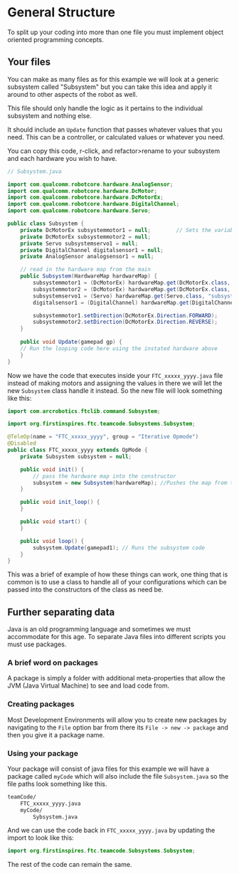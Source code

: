 <!-- If you are seeing this it probably isn't the best way to read this document you can check it out @ https://github.com/FTC14133/FTC14133-2021-2022/tree/master/TeamCode/src/main/java/org/firstinspires/ftc/teamcode/ObjectOrientedQuickInstructions.md -->

# General Structure

To split up your coding into more than one file you must implement object oriented programming concepts.

## Your files

You can make as many files as for this example we will look at a generic subsystem called "Subsystem" but you can take this idea and apply it around to other aspects of the robot as well.

This file should only handle the logic as it pertains to the individual subsystem and nothing else.

It should include an `Update` function that passes whatever values that you need. This can be a controller, or calculated values or whatever you need.

You can copy this code, r-click, and refactor>rename to your subsystem and each hardware you wish to have.

```java
// Subsystem.java

import com.qualcomm.robotcore.hardware.AnalogSensor;
import com.qualcomm.robotcore.hardware.DcMotor;
import com.qualcomm.robotcore.hardware.DcMotorEx;
import com.qualcomm.robotcore.hardware.DigitalChannel;
import com.qualcomm.robotcore.hardware.Servo;

public class Subsystem {
    private DcMotorEx subsystemmotor1 = null;        // Sets the variables of the motors and other hardware
    private DcMotorEx subsystemmotor2 = null;
    private Servo subsystemservo1 = null;
    private DigitalChannel digitalsensor1 = null;
    private AnalogSensor analogsensor1 = null;

    // read in the hardware map from the main
    public Subsystem(HardwareMap hardwareMap) {
        subsystemmotor1 = (DcMotorEx) hardwareMap.get(DcMotorEx.class, "subsystemmotor1"); //sets the names of the motors on the hardware map
        subsystemmotor2 = (DcMotorEx) hardwareMap.get(DcMotorEx.class, "subsystemmotor2");
        subsystemservo1 = (Servo) hardwareMap.get(Servo.class, "subsystemservo1");  //Use this for servos     
        digitalsensor1 = (DigitalChannel) hardwareMap.get(DigitalChannel.class, "digitalsensor1"); //Use this for digital sensors

        subsystemmotor1.setDirection(DcMotorEx.Direction.FORWARD);
        subsystemmotor2.setDirection(DcMotorEx.Direction.REVERSE);
    }
    
    public void Update(gamepad gp) {
    // Run the looping code here using the instated hardware above    
    }
}
```

Now we have the code that executes inside your `FTC_xxxxx_yyyy.java` file instead of making motors and assigning the values in there we will let the new `Subsystem` class handle it instead. So the new file will look something like this:

```java
import com.arcrobotics.ftclib.command.Subsystem;

import org.firstinspires.ftc.teamcode.Subsystems.Subsystem;

@TeleOp(name = "FTC_xxxxx_yyyy", group = "Iterative Opmode")
@Disabled
public class FTC_xxxxx_yyyy extends OpMode {
    private Subsystem subsystem = null;

    public void init() {
        // pass the hardware map into the constructor
        subsystem = new Subsystem(hardwareMap); //Pushes the map from the subsystem to the bot
    }

    public void init_loop() {
    }

    public void start() {
    }

    public void loop() {
        subsystem.Update(gamepad1); // Runs the subsystem code
    }
}
```

This was a brief of example of how these things can work, one thing that is common is to use a class to handle all of your configurations which can be passed into the constructors of the class as need be.

## Further separating data

Java is an old programming language and sometimes we must accommodate for this age. To separate Java files into different scripts you must use packages.

### A brief word on packages

A package is simply a folder with additional meta-properties that allow the JVM (Java Virtual Machine) to see and load code from.

### Creating packages

Most Development Environments will allow you to create new packages by navigating to the `File` option bar from there its `File -> new -> package` and then you give it a package name.

### Using your package

Your package will consist of java files for this example we will have a package called `myCode` which will also include the file `Subsystem.java` so the file paths look something like this.

```bash
teamCode/
    FTC_xxxxx_yyyy.java
    myCode/
        Sybsystem.java
```

And we can use the code back in `FTC_xxxxx_yyyy.java` by updating the import to look like this:

```java
import org.firstinspires.ftc.teamcode.Subsystems.Subsystem;
```

The rest of the code can remain the same.